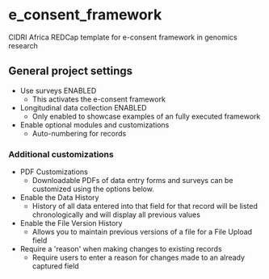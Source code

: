 # e_consent_framework
CIDRI Africa REDCap template for e-consent framework in genomics research 

## General project settings

- Use surveys ENABLED
    - This activates the e-consent framework 
- Longitudinal data collection ENABLED
    - Only enabled to showcase examples of an fully executed framework
- Enable optional modules and customizations
    - Auto-numbering for records

### Additional customizations
-  PDF Customizations
    - Downloadable PDFs of data entry forms and surveys can be customized using the options below.
-  Enable the Data History 
    - History of all data entered into that field for that record will be listed chronologically and will display all previous values
-  Enable the File Version History
    - Allows you to maintain previous versions of a file for a File Upload field
-  Require a 'reason' when making changes to existing records
    - Require users to enter a reason for changes made to an already captured field




